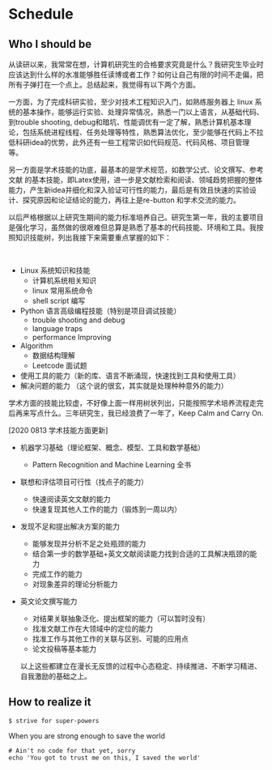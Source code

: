 # Schedule

## Who I should be 

从读研以来，我常常在想，计算机研究生的合格要求究竟是什么？我研究生毕业时应该达到什么样的水准能够胜任读博或者工作？如何让自己有限的时间不走偏，把所有子弹打在一个点上。总结起来，我觉得有以下两个方面。

一方面，为了完成科研实验，至少对技术工程知识入门，如熟练服务器上 linux 系统的基本操作，能够运行实验、处理异常情况，熟悉一门以上语言，从基础代码、到trouble shooting, debug和暗坑、性能调优有一定了解，熟悉计算机基本理论，包括系统进程线程、任务处理等特性，熟悉算法优化，至少能够在代码上不拉低科研idea的优势，此外还有一些工程常识如代码规范、代码风格、项目管理等。

另一方面是学术技能的功底，最基本的是学术规范，如数学公式、论文撰写、参考文献 的基本技能，即Latex使用，进一步是文献检索和阅读、领域趋势把握的整体能力，产生新idea并细化和深入验证可行性的能力，最后是有效且快速的实验设计、探究原因和论证结论的能力，再往上是re-button 和学术交流的能力。

以后严格根据以上研究生期间的能力标准培养自己。研究生第一年，我的主要项目是强化学习，虽然做的很艰难但总算是熟悉了基本的代码技能、环境和工具。我按照知识技能树，列出我接下来需要重点掌握的如下：

‌

-   Linux 系统知识和技能
    -   计算机系统相关知识
    -   linux 常用系统命令
    -   shell script 编写
-   Python 语言高级编程技能（特别是项目调试技能）
    -   trouble shooting and debug
    -   language traps
    -   performance Improving
-   Algorithm
    -   数据结构理解
    -   Leetcode 面试题
-   使用工具的能力（新的库、语言不断涌现，快速找到工具和使用工具）
-   解决问题的能力 （这个说的很玄，其实就是处理种种意外的能力）

学术方面的技能比较虚，不好像上面一样用树状列出，只能按照学术培养流程走完后再来写点什么。三年研究生，我已经浪费了一年了，Keep Calm and Carry On.

[2020 0813 学术技能方面更新]

-   机器学习基础（理论框架、概念、模型、工具和数学基础）
    
    -   Pattern Recognition and Machine Learning  全书
-   联想和评估项目可行性（找点子的能力）
    -   快速阅读英文文献的能力
    -   快速复现其他人工作的能力（锻炼到一周以内）
-   发现不足和提出解决方案的能力
    -   能够发现并分析不足之处瓶颈的能力
    -   结合第一步的数学基础+英文文献阅读能力找到合适的工具解决瓶颈的能力
    -   完成工作的能力
    -   对现象差异的理论分析能力
-   英文论文撰写能力
    -   对结果关联抽象泛化、提出框架的能力（可以暂时没有）
    -   找准文献工作在大领域中的定位的能力
    -   找准工作与其他工作的关联与区别、可能的应用点
    -   论文投稿等基本能力
    
    以上这些都建立在漫长无反馈的过程中心态稳定、持续推进、不断学习精进、自我激励的基础之上。

## How to realize it

```
$ strive for super-powers
```

When you are strong enough to save the world

```
# Ain't no code for that yet, sorry
echo 'You got to trust me on this, I saved the world'
```